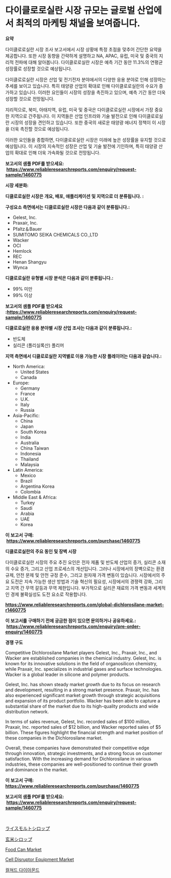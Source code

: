 <p><h1>다이클로로실란 시장 규모는 글로벌 산업에서 최적의 마케팅 채널을 보여줍니다.</h1></p><p><strong>요약</strong></p>
<p><p>다이클로로실란 시장 조사 보고서에서 시장 상황에 특정 초점을 맞추어 간단한 요약을 제공합니다. 또한 시장 동향을 간략하게 설명하고 NA, APAC, 유럽, 미국 및 중국의 지리적 전파에 대해 알아봅니다. 다이클로로실란 시장은 예측 기간 동안 11.3%의 연평균 성장률로 성장할 것으로 예상됩니다.</p><p>다이클로로실란 시장은 산업 및 전기전자 분야에서의 다양한 응용 분야로 인해 성장하는 추세를 보이고 있습니다. 특히 태양광 산업의 확대로 인해 다이클로로실란의 수요가 증가하고 있습니다. 이러한 요인들이 시장의 성장을 촉진하고 있으며, 예측 기간 동안 더욱 성장할 것으로 전망됩니다.</p><p>지리적으로, 북미, 아태지역, 유럽, 미국 및 중국은 다이클로로실란 시장에서 가장 중요한 지역으로 간주됩니다. 이 지역들은 산업 인프라와 기술 발전으로 인해 다이클로로실란 시장의 성장을 견인하고 있습니다. 또한 중국의 새로운 태양광 에너지 정책이 이 시장을 더욱 촉진할 것으로 예상됩니다.</p><p>이러한 요인들을 종합하면, 다이클로로실란 시장은 미래에 높은 성장률을 유지할 것으로 예상됩니다. 이 시장의 지속적인 성장은 산업 및 기술 발전에 기인하며, 특히 태양광 산업의 확대로 인해 더욱 가속화될 것으로 전망됩니다.</p></p>
<p><strong>보고서의 샘플 PDF를 받으세요: &nbsp;<a href="https://www.reliableresearchreports.com/enquiry/request-sample/1460775">https://www.reliableresearchreports.com/enquiry/request-sample/1460775</a></strong></p>
<p><strong>시장 세분화:</strong></p>
<p><strong> 디클로로실란 시장은 개요, 배포, 애플리케이션 및 지역으로 더 분류됩니다. :</strong></p>
<p><strong>구성요소 측면에서는 디클로로실란 시장은 다음과 같이 분류됩니다.:</strong></p>
<p><ul><li>Gelest, Inc.</li><li>Praxair, Inc.</li><li>Pfaltz＆Bauer</li><li>SUMITOMO SEIKA CHEMICALS CO.,LTD</li><li>Wacker</li><li>OCI</li><li>Hemlock</li><li>REC</li><li>Henan Shangyu</li><li>Wynca</li></ul></p>
<p><strong> 디클로로실란 유형별 시장 분석은 다음과 같이 분류됩니다.:</strong></p>
<p><ul><li>99% 미만</li><li>99% 이상</li></ul></p>
<p><strong>보고서의 샘플 PDF를 받으세요 :<a href="https://www.reliableresearchreports.com/enquiry/request-sample/1460775">https://www.reliableresearchreports.com/enquiry/request-sample/1460775</a></strong></p>
<p><strong> 디클로로실란 응용 분야별 시장 산업 조사는 다음과 같이 분류됩니다.:</strong></p>
<p><ul><li>반도체</li><li>실리콘 (폴리실록산) 폴리머</li></ul></p>
<p><strong>지역 측면에서 디클로로실란 지역별로 이용 가능한 시장 플레이어는 다음과 같습니다.:</strong></p>
<p><ul>
    <li>
        North America:
        <ul>
            <li>United States</li>
            <li>Canada</li>
        </ul>
    </li>
    <li>
        Europe:
        <ul>
            <li>Germany</li>
            <li>France</li>
            <li>U.K.</li>
            <li>Italy</li>
            <li>Russia</li>
        </ul>
    </li>
    <li>
        Asia-Pacific:
        <ul>
            <li>China</li>
            <li>Japan</li>
            <li>South Korea</li>
            <li>India</li>
            <li>Australia</li>
            <li>China Taiwan</li>
            <li>Indonesia</li>
            <li>Thailand</li>
            <li>Malaysia</li>
        </ul>
    </li>
    <li>
        Latin America:
        <ul>
            <li>Mexico</li>
            <li>Brazil</li>
            <li>Argentina Korea</li>
            <li>Colombia</li>
        </ul>
    </li>
    <li>
        Middle East & Africa:
        <ul>
            <li>Turkey</li>
            <li>Saudi</li>
            <li>Arabia</li>
            <li>UAE</li>
            <li>Korea</li>
        </ul>
    </li>
    </ul></p>
<p><strong>이 보고서 구매: &nbsp;<a href="https://www.reliableresearchreports.com/purchase/1460775">https://www.reliableresearchreports.com/purchase/1460775</a></strong></p>
<p><strong>디클로로실란의 주요 동인 및 장벽 시장</strong></p>
<p><p>다이클로로실란 시장의 주요 추진 요인은 전자 제품 및 반도체 산업의 증가, 실리콘 소재의 수요 증가, 그리고 산업 프로세스의 개선입니다. 그러나 시장에서의 장벽으로는 환경 규제, 안전 문제 및 안전 규정 준수, 그리고 원자재 가격 변동이 있습니다. 시장에서의 주요 도전은 지속 가능한 생산 방법과 기술 혁신의 필요성, 시장에서의 경쟁력 강화, 그리고 지역 간 무역 갈등과 무역 제한입니다. 부가적으로 실리콘 재료의 가격 변동과 세계적인 경제 불확실성도 도전 요소로 작용합니다.</p></p>
<p><strong><a href="https://www.reliableresearchreports.com/global-dichlorosilane-market-r1460775">https://www.reliableresearchreports.com/global-dichlorosilane-market-r1460775</a></strong></p>
<p><strong>이 보고서를 구매하기 전에 궁금한 점이 있으면 문의하거나 공유하세요.: &nbsp;<a href="https://www.reliableresearchreports.com/enquiry/pre-order-enquiry/1460775">https://www.reliableresearchreports.com/enquiry/pre-order-enquiry/1460775</a></strong></p>
<p><strong>경쟁 구도</strong></p>
<p><p>Competitive Dichlorosilane Market players Gelest, Inc., Praxair, Inc., and Wacker are established companies in the chemical industry. Gelest, Inc. is known for its innovative solutions in the field of organosilicon chemistry, while Praxair, Inc. specializes in industrial gases and surface technologies. Wacker is a global leader in silicone and polymer products.</p><p>Gelest, Inc. has shown steady market growth due to its focus on research and development, resulting in a strong market presence. Praxair, Inc. has also experienced significant market growth through strategic acquisitions and expansion of its product portfolio. Wacker has been able to capture a substantial share of the market due to its high-quality products and wide distribution network.</p><p>In terms of sales revenue, Gelest, Inc. recorded sales of $100 million, Praxair, Inc. reported sales of $12 billion, and Wacker reported sales of $5 billion. These figures highlight the financial strength and market position of these companies in the Dichlorosilane market.</p><p>Overall, these companies have demonstrated their competitive edge through innovation, strategic investments, and a strong focus on customer satisfaction. With the increasing demand for Dichlorosilane in various industries, these companies are well-positioned to continue their growth and dominance in the market.</p></p>
<p><strong>이 보고서 구매: &nbsp; <a href="https://www.reliableresearchreports.com/purchase/1460775">https://www.reliableresearchreports.com/purchase/1460775</a></strong></p>
<p><strong>보고서의 샘플 PDF를 받으세요: &nbsp;<a href="https://www.reliableresearchreports.com/enquiry/request-sample/1460775">https://www.reliableresearchreports.com/enquiry/request-sample/1460775</a></strong><strong></strong></p>
<p>&nbsp;</p>
<p><p><a href="https://github.com/SantosDicki04/Market-Research-Report-List-1/blob/main/816634723095.md">ライスモルトシロップ</a></p><p><a href="https://github.com/moulafa/Market-Research-Report-List-1/blob/main/510687723094.md">玄米シロップ</a></p><p><a href="https://issuu.com/reportprime-2/docs/food-can-market-size-2030.pptx">Food Can Market</a></p><p><a href="https://github.com/rahu1506/Market-Research-Report-List-3/blob/main/cell-disruptor-equipment-market.md">Cell Disruptor Equipment Market</a></p><p><a href="https://github.com/TobyKub4685/Market-Research-Report-List-1/blob/main/699041421084.md">컬쳐드 다이아몬드</a></p></p>